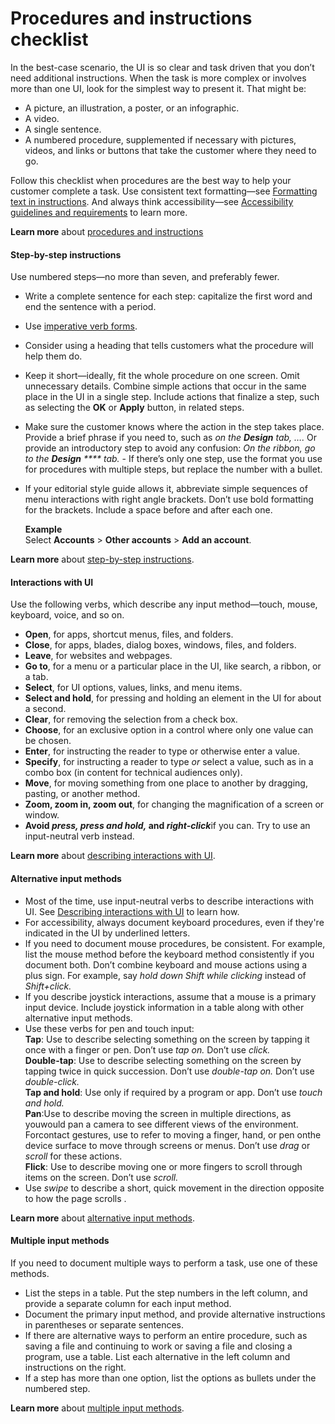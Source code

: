 ﻿# Procedures and instructions checklist

In
the best-case scenario, the UI is so clear and task driven that
you don’t need additional instructions. When the task is more
complex or involves more than one UI, look for the simplest way to present it. That might be:
  - A picture, an illustration, a poster, or an infographic.
  - A video. 
  - A single sentence.
  - A
    numbered procedure, supplemented if necessary with pictures,
    videos, and links or buttons that take the customer where they need
    to go. 

Follow this
checklist when procedures are the best way to help your
customer complete a task. Use consistent text formatting—see [Formatting text in instructions](/style-guide/procedures-instructions/formatting-text-in-instructions). And always think accessibility—see [Accessibility guidelines and requirements](/style-guide/accessibility/accessibility-guidelines-requirements) to learn more. 

**Learn more** about [procedures and instructions](/style-guide/procedures-instructions/)

#### Step-by-step instructions

Use numbered steps—no more than seven, and preferably fewer. 

  - Write a complete sentence for each step: capitalize the first word and end the sentence with a period. 
  - Use [imperative verb forms](/style-guide/grammar/verbs).
   - Consider using a heading that tells customers what the procedure will help them do. 
  - Keep
    it short—ideally, fit the whole procedure on one screen. Omit
    unnecessary details. Combine simple actions that occur in the same
    place in the UI in a single step. Include actions that finalize a
    step, such as selecting the **OK** or **Apply** button, in related steps.
  - Make
    sure the customer knows where the action in the step takes place.
    Provide a brief phrase if you need to, such as *on the **Design** tab, ….* Or provide an introductory step to avoid any confusion: *On the ribbon, go to the **Design** **** tab.*   - If there’s only one step, use the format you use for procedures with multiple steps, but replace the number with a bullet.
  - If  your
    editorial style guide allows it, abbreviate simple sequences of
    menu interactions with right angle brackets. Don’t use bold
    formatting for the brackets. Include a space before and after each
    one.
    
    **Example**  
Select **Accounts** \> **Other accounts** \> **Add an account**.

**Learn more** about [step-by-step instructions](/style-guide/procedures-instructions/writing-step-by-step-instructions). 

#### Interactions with UI

Use the following verbs, which describe any input method—touch, mouse, keyboard, voice, and so on. 

  - **Open**, for apps, shortcut menus, files, and folders.
  - **Close**, for apps, blades, dialog boxes, windows, files, and folders.
  - **Leave**, for websites and webpages.
  - **Go to**, for a menu or a particular place in the UI, like search, a ribbon, or a tab.
  - **Select**, for UI options, values, links, and menu items.
  - **Select and hold**, for pressing and holding an element in the UI for about a second.
  - **Clear**, for removing the selection from a check box.
  - **Choose**, for an exclusive option in a control where only one value can be chosen.
  - **Enter**, for instructing the reader to type or otherwise enter a value.
  - **Specify**, for instructing a reader to type *or* select a value, such as in a combo box (in content for technical audiences only). 
  - **Move**, for moving something from one place to another by dragging, pasting, or another method.
  - **Zoom, zoom in, zoom out**, for changing the magnification of a screen or window.
  - **Avoid *press, press and hold,* and *right-click***if you can. Try to use an input-neutral verb instead. 

**Learn more** about [describing interactions with UI](/style-guide/procedures-instructions/describing-interactions-with-ui).

#### Alternative input methods

  - Most of the time, use input-neutral verbs to describe interactions with UI. See [Describing interactions with UI](/style-guide/procedures-instructions/describing-interactions-with-ui) to learn how. 
  - For accessibility, always document keyboard procedures, even if they're indicated in the UI by underlined letters.
  - If
    you need to document mouse procedures, be consistent. For example,
    list the mouse method before the keyboard method consistently if
    you document both. Don’t combine keyboard and mouse actions using a
    plus sign. For example, say *hold down Shift while clicking* instead of *Shift+click.*
  - If
    you describe joystick interactions, assume that a mouse is a
    primary input device. Include joystick information in a table along
    with other alternative input methods. 
  - Use these verbs for pen and touch input:  
**Tap**: Use to describe selecting something on the screen by tapping it once with a finger or pen. Don’t use *tap on.* Don’t use *click.*  
**Double-tap**: Use to describe selecting something on the screen by tapping twice in quick succession. Don’t use *double-tap on.* Don’t use *double-click.*  
**Tap and hold**: Use only if required by a program or app. Don’t use *touch and hold.*  
**Pan**:Use to describe moving the screen in multiple directions, as youwould pan a camera to see different views of the environment. Forcontact gestures, use to refer to moving a finger, hand, or pen onthe device surface to move through screens or menus. Don’t use *drag* or *scroll* for these actions.  
**Flick**: Use to describe moving one or more fingers to scroll through items on the screen. Don’t use *scroll.*
  - Use *swipe* to describe a short, quick movement in the direction opposite to how the page scrolls .

**Learn more** about [alternative input methods](/style-guide/procedures-instructions/describing-alternative-input-methods).

#### Multiple input methods

If you need to document multiple ways to perform a task, use one of these methods.

  - List the steps in a table. Put the step numbers in the left column, and provide a separate column for each input method.
  - Document the primary input method, and provide alternative instructions in parentheses or separate sentences.
  - If
    there are alternative ways to perform an entire procedure, such as
    saving a file and continuing to work or saving a file and closing a
    program, use a table. List each alternative in the left column
    and instructions on the right.
  - If a step has more than one option, list the options as bullets under the numbered step. 

**Learn more** about [multiple input methods](/style-guide/procedures-instructions/describing-alternative-input-methods).
